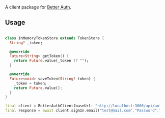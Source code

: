 A client package for [Better Auth](https://better-auth.com).

## Usage

```dart

class InMemoryTokenStore extends TokenStore {
  String? _token;

  @override
  Future<String> getToken() {
    return Future.value(_token ?? "");
  }

  @override
  Future<void> saveToken(String? token) {
    _token = token;
    return Future.value();
  }
}

final client = BetterAuthClient(baseUrl: "http://localhost:3000/api/auth", tokenStore: InMemoryTokenStore());
final response = await client.signIn.email("test@mail.com","Password","Test User");
```
